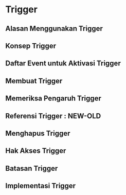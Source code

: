 # Trigger

## Alasan Menggunakan Trigger

## Konsep Trigger

## Daftar Event untuk Aktivasi Trigger

## Membuat Trigger

## Memeriksa Pengaruh Trigger

## Referensi Trigger : NEW-OLD

## Menghapus Trigger

## Hak Akses Trigger

## Batasan Trigger

## Implementasi Trigger